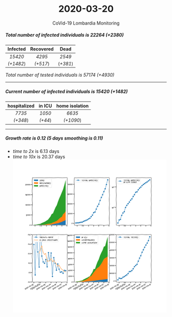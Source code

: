 <div align='center'>

# 2020-03-20
CoVid-19 Lombardia Monitoring
</div>

##### Total number of infected individuals is 22264 (+2380)
Infected | Recovered | Dead
:---: | :---: | :---:
*15420* | *4295* | *2549*
*(+1482*) | *(+517*) | (*+381*)

*Total number of tested individuals is 57174 (+4930)*
***
##### Current number of infected individuals is 15420 (+1482)
hospitalized | in ICU | home isolation
:---: | :---: | :---:
*7735* |*1050* |*6635*
*(+348*) |*(+44*) |*(+1090*)
***
##### Growth rate is 0.12 (5 days smoothing is 0.11)
- *time to 2x* is 6.13 days
- *time to 10x* is 20.37 days
![stats][stats]

[stats]: stats_Lombardia.png
